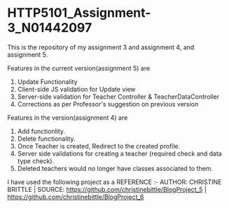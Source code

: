 # HTTP5101_Assignment-3_N01442097
This is the repository of my assignment 3 and assignment 4, and assignment 5.

Features in the current version(assignment 5) are
  1. Update Functionality
  2. Client-side JS validation for Update view
  3. Server-side validation for Teacher Controller & TeacherDataController
  4. Corrections as per Professor's suggestion on previous version 

Features in the version(assignment 4) are
  1. Add functionlity.
  2. Delete functionality.
  3. Once Teacher is created, Redirect to the created profile.
  4. Server side validations for creating a teacher (required check and data type check).
  5. Deleted teachers would no longer have classes associated to them.


I have used the following project as a REFERENCE :- AUTHOR: CHRISTINE BRITTLE | SOURCE: https://github.com/christinebittle/BlogProject_5 | https://github.com/christinebittle/BlogProject_6

